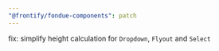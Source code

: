```yaml
---
"@frontify/fondue-components": patch
---
```


fix: simplify height calculation for `Dropdown`, `Flyout` and `Select`
